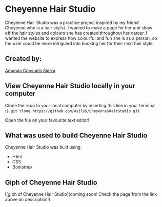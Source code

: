 # Cheyenne Hair Studio 

Cheyenne Hair Studio was a practice project inspired by my friend Cheyenne who is a hair stylist. I wanted to make a page for her and show off the hair styles and colours she has created throughout her career. I wanted the website to express how colourful and fun she is as a person, so the user could be more intriguied into booking her for their next hair style.

## Created by:
[Amanda Consuelo Sierra](https://github.com/Asilo5)

## View Cheyenne Hair Studio locally in your computer

Clone the repo to your local computer by inserting this line in your terminal :``` $ git clone https://github.com/Asilo5/CheyennesHairStudio.git ```

Open the file on your favourite text editor!

## What was used to build Cheyenne Hair Studio 

Cheyenne Hair Studio  was built using:
  - Html
  - CSS
  - Bootstrap
  
## Giph of Cheyenne Hair Studio 

![giph of Cheyenne Hair Studio](coming soon! Check the page from the link above on description!)

